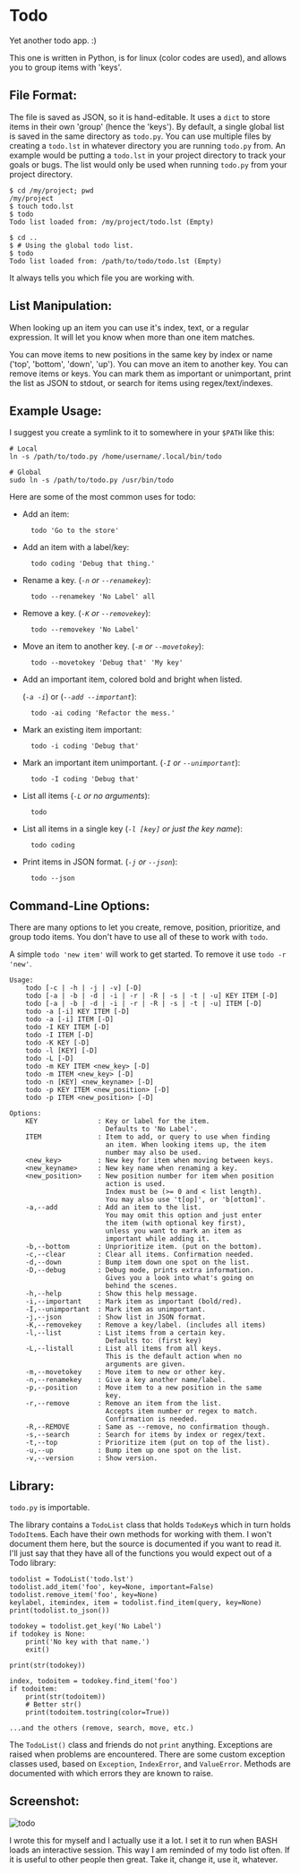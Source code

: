 Todo
====

Yet another todo app. :)

This one is written in Python, is for linux (color codes are used), and
allows you to group items with 'keys'.

File Format:
------------

The file is saved as JSON, so it is hand-editable. It uses a `dict` to store
items in their own 'group' (hence the 'keys'). By default, a single global list
is saved in the same directory as `todo.py`. You can use multiple files by
creating a `todo.lst` in whatever directory you are running `todo.py` from.
An example would be putting a `todo.lst` in your project directory to track
your goals or bugs. The list would only be used when running `todo.py` from
your project directory.

    $ cd /my/project; pwd
    /my/project
    $ touch todo.lst
    $ todo
    Todo list loaded from: /my/project/todo.lst (Empty)

    $ cd ..
    $ # Using the global todo list.
    $ todo
    Todo list loaded from: /path/to/todo/todo.lst (Empty)

It always tells you which file you are working with.

List Manipulation:
--------------

When looking up an item you can use it's index, text, or a regular expression.
It will let you know when more than one item matches.

You can move items to new positions in the same key by index or name
('top', 'bottom', 'down', 'up'). You can move an item to another key. You can
remove items or keys.
You can mark them as important or unimportant, print the list as JSON to
stdout, or search for items using regex/text/indexes.


Example Usage:
--------------

I suggest you create a symlink to it to somewhere in your `$PATH` like this:

    # Local
    ln -s /path/to/todo.py /home/username/.local/bin/todo

    # Global
    sudo ln -s /path/to/todo.py /usr/bin/todo



Here are some of the most common uses for todo:

* Add an item:

        todo 'Go to the store'

* Add an item with a label/key:

        todo coding 'Debug that thing.'

* Rename a key. (*`-n` or `--renamekey`*):

        todo --renamekey 'No Label' all

* Remove a key. (*`-K` or `--removekey`*):

        todo --removekey 'No Label'

* Move an item to another key. (*`-m` or `--movetokey`*):

        todo --movetokey 'Debug that' 'My key'

* Add an important item, colored bold and bright when listed.

    (*`-a -i`*) or (*`--add --important`*):

        todo -ai coding 'Refactor the mess.'

* Mark an existing item important:

        todo -i coding 'Debug that'

* Mark an important item unimportant. (*`-I` or `--unimportant`*):

        todo -I coding 'Debug that'

* List all items (*`-L` or no arguments*):

        todo

* List all items in a single key (*`-l [key]` or  just the key name*):

        todo coding

* Print items in JSON format. (*`-j` or `--json`*):

        todo --json



Command-Line Options:
--------------------

There are many options to let you create, remove, position, prioritize, and
group todo items. You don't have to use all of these to work with `todo`.

A simple `todo 'new item'` will work to get started. To remove it use
`todo -r 'new'`.

    Usage:
        todo [-c | -h | -j | -v] [-D]
        todo [-a | -b | -d | -i | -r | -R | -s | -t | -u] KEY ITEM [-D]
        todo [-a | -b | -d | -i | -r | -R | -s | -t | -u] ITEM [-D]
        todo -a [-i] KEY ITEM [-D]
        todo -a [-i] ITEM [-D]
        todo -I KEY ITEM [-D]
        todo -I ITEM [-D]
        todo -K KEY [-D]
        todo -l [KEY] [-D]
        todo -L [-D]
        todo -m KEY ITEM <new_key> [-D]
        todo -m ITEM <new_key> [-D]
        todo -n [KEY] <new_keyname> [-D]
        todo -p KEY ITEM <new_position> [-D]
        todo -p ITEM <new_position> [-D]

    Options:
        KEY               : Key or label for the item.
                            Defaults to 'No Label'.
        ITEM              : Item to add, or query to use when finding
                            an item. When looking items up, the item
                            number may also be used.
        <new_key>         : New key for item when moving between keys.
        <new_keyname>     : New key name when renaming a key.
        <new_position>    : New position number for item when position
                            action is used.
                            Index must be (>= 0 and < list length).
                            You may also use 't[op]', or 'b[ottom]'.
        -a,--add          : Add an item to the list.
                            You may omit this option and just enter
                            the item (with optional key first),
                            unless you want to mark an item as
                            important while adding it.
        -b,--bottom       : Unprioritize item. (put on the bottom).
        -c,--clear        : Clear all items. Confirmation needed.
        -d,--down         : Bump item down one spot on the list.
        -D,--debug        : Debug mode, prints extra information.
                            Gives you a look into what's going on
                            behind the scenes.
        -h,--help         : Show this help message.
        -i,--important    : Mark item as important (bold/red).
        -I,--unimportant  : Mark item as unimportant.
        -j,--json         : Show list in JSON format.
        -K,--removekey    : Remove a key/label. (includes all items)
        -l,--list         : List items from a certain key.
                            Defaults to: (first key)
        -L,--listall      : List all items from all keys.
                            This is the default action when no
                            arguments are given.
        -m,--movetokey    : Move item to new or other key.
        -n,--renamekey    : Give a key another name/label.
        -p,--position     : Move item to a new position in the same
                            key.
        -r,--remove       : Remove an item from the list.
                            Accepts item number or regex to match.
                            Confirmation is needed.
        -R,--REMOVE       : Same as --remove, no confirmation though.
        -s,--search       : Search for items by index or regex/text.
        -t,--top          : Prioritize item (put on top of the list).
        -u,--up           : Bump item up one spot on the list.
        -v,--version      : Show version.


Library:
--------

`todo.py` is importable.

The library contains a `TodoList` class that holds `TodoKey`s which in turn
holds `TodoItem`s. Each have their own methods for working with them. I won't
document them here, but the source is documented if you want to read it.
I'll just say that they have all of the functions you would expect out of a
Todo library:

    todolist = TodoList('todo.lst')
    todolist.add_item('foo', key=None, important=False)
    todolist.remove_item('foo', key=None)
    keylabel, itemindex, item = todolist.find_item(query, key=None)
    print(todolist.to_json())

    todokey = todolist.get_key('No Label')
    if todokey is None:
        print('No key with that name.')
        exit()

    print(str(todokey))

    index, todoitem = todokey.find_item('foo')
    if todoitem:
        print(str(todoitem))
        # Better str()
        print(todoitem.tostring(color=True))

    ...and the others (remove, search, move, etc.)

The `TodoList()` class and friends do not `print` anything. Exceptions are
raised when problems are encountered.
There are some custom exception classes used, based on `Exception`,
`IndexError`, and `ValueError`.
Methods are documented with which errors they are known to raise.


Screenshot:
-----------

![todo](http://welbornprod.com/static/images/todo/todo-example.png)


I wrote this for myself and I actually use it a lot. I set it to run when BASH
loads an interactive session. This way I am reminded of my todo list often.
If it is useful to other people then great.
Take it, change it, use it, whatever.
